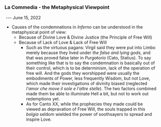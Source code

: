 ### La Commedia - the Metaphysical Viewpoint

​																																	  --- June 15, 2022

- Causes of the condemnations in *Inferno* can be understood in the metaphysical point of view:
  - Because of Divine Love & Divine Justice (the Principle of Free Will)
  - Because of Lack of Love & Lack of Free Will
    - Such as the virtuous pagans: Virgil said they were put into Limbo merely because they lived under *the false and lying gods*, and that was proved false later in *Purgatorio* (Cato, Statius). To say something like that is to say the condemnation is basically out of their control, which is to be determinism, lack of the operation of free will. And the gods they worshipped were usually the embodiments of Power, less frequently Wisdom, but not Love, which made their investigations of divinity biased (neglected *l'amor che move il sole e l'altre stelle*). The two factors combined made them be able to illuminate Hell a bit, but not to work out redemptions yet.
    -  As for Canto XX, while the prophecies they made could be viewed as depravation of Free Will, the souls trapped in this *bolgia* seldom wielded the power of soothsayers to spread and inspire Love.

